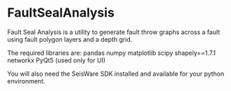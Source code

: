 # FaultSealAnalysis
Fault Seal Analysis is a utility to generate fault throw graphs across a fault using fault polygon layers and a depth grid.

The required libraries are:
pandas
numpy
matplotlib
scipy
shapely==1.7.1
networkx
PyQt5 (used only for UI)

You will also need the SeisWare SDK installed and available for your python environment. 
